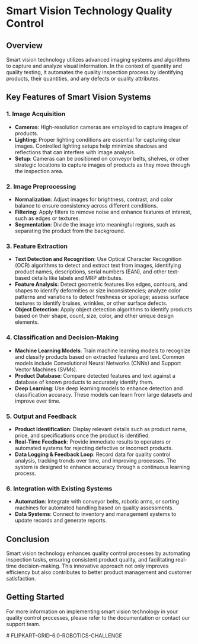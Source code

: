 # Smart Vision Technology Quality Control

## Overview
Smart vision technology utilizes advanced imaging systems and algorithms to capture and analyze visual information. In the context of quantity and quality testing, it automates the quality inspection process by identifying products, their quantities, and any defects or quality attributes.

## Key Features of Smart Vision Systems

### 1. Image Acquisition
- **Cameras**: High-resolution cameras are employed to capture images of products.
- **Lighting**: Proper lighting conditions are essential for capturing clear images. Controlled lighting setups help minimize shadows and reflections that can interfere with image analysis.
- **Setup**: Cameras can be positioned on conveyor belts, shelves, or other strategic locations to capture images of products as they move through the inspection area.

### 2. Image Preprocessing
- **Normalization**: Adjust images for brightness, contrast, and color balance to ensure consistency across different conditions.
- **Filtering**: Apply filters to remove noise and enhance features of interest, such as edges or textures.
- **Segmentation**: Divide the image into meaningful regions, such as separating the product from the background.

### 3. Feature Extraction
- **Text Detection and Recognition**: Use Optical Character Recognition (OCR) algorithms to detect and extract text from images, identifying product names, descriptions, serial numbers (EAN), and other text-based details like labels and MRP attributes.
- **Feature Analysis**: Detect geometric features like edges, contours, and shapes to identify deformities or size inconsistencies; analyze color patterns and variations to detect freshness or spoilage; assess surface textures to identify bruises, wrinkles, or other surface defects.
- **Object Detection**: Apply object detection algorithms to identify products based on their shape, count, size, color, and other unique design elements.

### 4. Classification and Decision-Making
- **Machine Learning Models**: Train machine learning models to recognize and classify products based on extracted features and text. Common models include Convolutional Neural Networks (CNNs) and Support Vector Machines (SVMs).
- **Product Database**: Compare detected features and text against a database of known products to accurately identify them.
- **Deep Learning**: Use deep learning models to enhance detection and classification accuracy. These models can learn from large datasets and improve over time.

### 5. Output and Feedback
- **Product Identification**: Display relevant details such as product name, price, and specifications once the product is identified.
- **Real-Time Feedback**: Provide immediate results to operators or automated systems for rejecting defective or incorrect products.
- **Data Logging & Feedback Loop**: Record data for quality control analysis, tracking trends over time, and improving processes. The system is designed to enhance accuracy through a continuous learning process.

### 6. Integration with Existing Systems
- **Automation**: Integrate with conveyor belts, robotic arms, or sorting machines for automated handling based on quality assessments.
- **Data Systems**: Connect to inventory and management systems to update records and generate reports.

## Conclusion
Smart vision technology enhances quality control processes by automating inspection tasks, ensuring consistent product quality, and facilitating real-time decision-making. This innovative approach not only improves efficiency but also contributes to better product management and customer satisfaction.

## Getting Started
For more information on implementing smart vision technology in your quality control processes, please refer to the documentation or contact our support team.

#   F L I P K A R T - G R I D - 6 . 0 - R O B O T I C S - C H A L L E N G E  
 